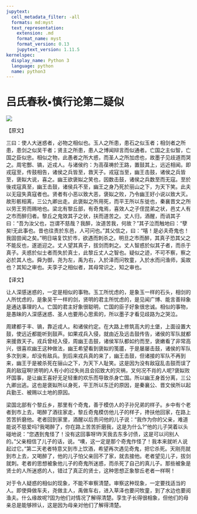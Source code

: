 ```yaml
---
jupytext:
  cell_metadata_filter: -all
  formats: md:myst
  text_representation:
    extension: .md
    format_name: myst
    format_version: 0.13
    jupytext_version: 1.11.5
kernelspec:
  display_name: Python 3
  language: python
  name: python3
---
```

# 吕氏春秋&#8226;慎行论第二疑似

![](image/cover.jpg)

【原文】

三曰：使人大迷惑者，必物之相似也。玉人之所患，患石之似玉者；相剑者之所患，患剑之似吴干者；贤主之所患，患人之博闻辩言而似通者。亡国之主似智，亡国之臣似忠。相似之物，此愚者之所大惑，而圣人之所加虑也，故墨子见歧道而哭之。周宅酆、镐，近戎人。与诸侯约：为高葆祷於王路，置鼓其上，远近相闻。即戎寇至，传鼓相告，诸侯之兵皆至，救天子。戎寇当至，幽王击鼓，诸侯之兵皆至，褒姒大说，喜之。幽王欲褒姒之笑也，因数击鼓，诸侯之兵数至而无寇。至於後戎寇真至，幽王击鼓，诸侯兵不至，幽王之身乃死於丽山之下，为天下笑。此夫以无寇失真寇者也。贤者有小恶以致大恶，褒姒之败，乃令幽王好小说以致大灭。故形骸相离，三公九卿出走。此褒姒之所用死，而平王所以东徙也，秦襄晋文之所以劳王劳而赐地也。梁北有黎丘部，有奇鬼焉，喜效人之子侄昆弟之状，邑丈人有之市而醉归者。黎丘之鬼效其子之状，扶而道苦之。丈人归，酒醒，而诮其子曰：“吾为汝父也，岂谓不慈哉？我醉，汝道苦我，何故？”其子泣而触地曰：“孽矣!无此事也。昔也往责於东邑，人可问也。”其父信之，曰：“嘻！是必夫奇鬼也！我固尝闻之矣。”明日端复饮於市，欲遇而刺杀之。明旦之市而醉，其真子恐其父之不能反也，遂逝迎之。丈人望其真子，拔剑而刺之。丈人智惑於似其子者，而杀于真子。夫惑於似士者而失於真士，此黎丘丈人之智也。疑似之迹，不可不察，察之必於其人也。舜为御，尧为左，禹为右，入於泽而问牧童，入於水而问渔师，奚故也？其知之审也。夫孪子之相似者，其母常识之，知之审也。

【译文】

让人深感迷惑的，一定是相似的事物。玉工所忧虑的，是象玉一样的石头，相剑的人所忧虑的，是象吴干一样的剑，贤明的君主所忧虑的，是见闻广博、能言善辩象是通达事理的人。亡国的君主好象很聪明，亡国的臣子好象很忠诚。相似的事物，是愚昧的人深感迷惑、圣人也要用心思索的，所以墨子才看见歧路为之哭泣。

周建都于丰、镐，靠近戎人。和诸侯约定。在大路上修筑高大的土堡，上面设置大鼓，使远近都能听到鼓声。如果戎兵入侵，就由近及远击鼓传告，诸侯的军队就都来援救天子。戎兵曾经入侵，周幽王击鼓，诸侯军队都如约而至，褒嫩看了非常高兴，很喜欢幽王这种做法，幽王希望看到褒姒的笺靥，于是屡屡击鼓，诸侯的军队多次到来，却没有敌兵。到后来戎兵真的来了，幽王击鼓，但诸接的军队不再到来，幽王于是被杀死在骊山之下，为天下人耻笑。这是因为没有敌寇乱击鼓而误了真的敌寇啊!贤明的人有小的过失尚且会招致大的灾祸，叉何况不肖的人呢?褒姒败坏国事，是让幽王喜好无足轻重的欢乐而导致杀身亡国。所以幽王身首分离，三公九卿出逃。这也是褒姒所以身死，平王所以东迁的原因，是秦襄公、晋文侯所以起兵勤王、被赐以土地的原因。

梁国北部有个黎丘乡，那里有个奇鬼，善于模仿人的子孙兄弟的样子。乡中有个老者到市上去，喝醉了酒往家走，黎丘奇鬼模仿他儿子的样子，搀扶他回家，在路上苦苦折磨他。老者回到家里，酒醒以后责问他的儿子说：“我作为你的父亲，难道能说不慈爱吗?我喝醉了，你在路上苦苦折磨我，这是为什么?”他的儿子哭着以头碰地说：“您遇到鬼怪了！没有这回事呀!昨天我去东多讨债，这是可以问别人的。”父亲相信了儿子的话，说。“噢，这一定是那个奇鬼作怪了！我本来就听人说起过它。”第二天老者特意又到市上饮酒，希望再次遇见奇鬼，把它杀死。天刚亮就到市上去，又喝醉了，他的儿子怕父亲回不了家，就去接他。老者望见儿子，拔剑就刺。老者的思想被象他儿子的奇鬼所迷惑，而杀死了自己的真儿子。那些被象是贤士的人所迷惑的人，错过了真正的贤士，这种思想正象黎丘老者一样啊！

对于令人疑惑的相似的现象，不能不审察清楚。审察这种现象，一定要找适当的人。即使舜做车夫，尧做主人，禹做车右，进入草泽也要问牧童，到了水边也要阅渔夫。什么缘故呢?固为他们对情况了解得清楚。孪生子长得很相象，但他们的母亲总是能够辨认，这是因为母亲对他们了解得清楚。



